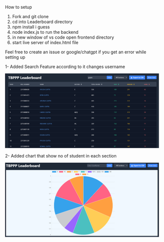 How to setup
1) Fork and git clone 
2) cd into Leaderboard directory
3) npm install i guess
4) node index.js to run the backend
5) in new window of vs code open frontend directory
6) start live server of index.html file

Feel free to create an issue or google/chatgpt if you get an error while setting up


1- Added Search Feature according to it changes username

![alt text](image.png)

2- Added chart that show no of student in each section

![alt text](image-1.png)